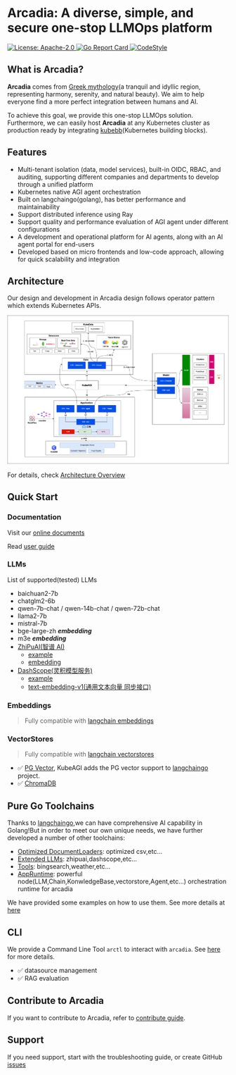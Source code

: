 # Arcadia: A diverse, simple, and secure one-stop LLMOps platform

<div align="left">
  <p>
    <a href="https://opensource.org/licenses/apache-2-0">
      <img alt="License: Apache-2.0" src="https://img.shields.io/github/license/kubeagi/arcadia" />
    </a>
    <a href="https://goreportcard.com/report/github.com/kubeagi/arcadia">
      <img alt="Go Report Card" src="https://goreportcard.com/badge/kubeagi/arcadia?style=flat-square" />
    </a>
    <a href="https://github.com/psf/black">
      <img alt="CodeStyle" src="https://img.shields.io/badge/code%20style-black-000000.svg" />
    </a>
  </p>
</div>

## What is Arcadia?

**Arcadia** comes from [Greek mythology](https://www.greekmythology.com/Myths/Places/Arcadia/arcadia.html)(a tranquil and idyllic region, representing harmony, serenity, and natural beauty). We aim to help everyone find a more perfect integration between humans and AI.

To achieve this goal, we provide this one-stop LLMOps solution. Furthermore, we can easily host **Arcadia** at any Kubernetes cluster as production ready by integrating [kubebb](https://github.com/kubebb)(Kubernetes building blocks).

## Features
* Multi-tenant isolation (data, model services), built-in OIDC, RBAC, and auditing, supporting different companies and departments to develop through a unified platform
* Kubernetes native AGI agent orchestration
* Built on langchaingo(golang), has better performance and maintainability
* Support distributed inference using Ray
* Support quality and performance evaluation of AGI agent under different configurations
* A development and operational platform for AI agents, along with an AI agent portal for end-users
* Developed based on micro frontends and low-code approach, allowing for quick scalability and integration

## Architecture

Our design and development in Arcadia design follows operator pattern which extends Kubernetes APIs.

![Arch](./docs/images/kubeagi.drawio.png)

For details, check [Architecture Overview](http://kubeagi.k8s.com.cn/docs/Concepts/architecture-overview)

## Quick Start

### Documentation

Visit our [online documents](http://kubeagi.k8s.com.cn/docs/intro)

Read [user guide](http://kubeagi.k8s.com.cn/docs/UserGuide/intro)

### LLMs

List of supported(tested) LLMs
* baichuan2-7b
* chatglm2-6b
* qwen-7b-chat / qwen-14b-chat / qwen-72b-chat
* llama2-7b
* mistral-7b
* bge-large-zh  ***embedding***
* m3e ***embedding***
* [ZhiPuAI(智谱 AI)](https://github.com/kubeagi/arcadia/tree/main/pkg/llms/zhipuai)
  - [example](https://github.com/kubeagi/arcadia/blob/main/examples/zhipuai/main.go)
  - [embedding](https://github.com/kubeagi/arcadia/tree/main/pkg/embeddings/zhipuai)
* [DashScope(灵积模型服务)](https://github.com/kubeagi/arcadia/tree/main/pkg/llms/dashscope)
  - [example](https://github.com/kubeagi/arcadia/blob/main/examples/dashscope/main.go)
  - [text-embedding-v1(通用文本向量 同步接口)](https://help.aliyun.com/zh/dashscope/developer-reference/text-embedding-api-details)

### Embeddings

> Fully compatible with [langchain embeddings](https://github.com/tmc/langchaingo/tree/main/embeddings)

### VectorStores

> Fully compatible with [langchain vectorstores](https://github.com/tmc/langchaingo/tree/main/vectorstores)

- ✅ [PG Vector](https://github.com/tmc/langchaingo/tree/main/vectorstores/pgvector), KubeAGI adds the PG vector support to [langchaingo](https://github.com/tmc/langchaingo) project.
- ✅ [ChromaDB](https://docs.trychroma.com/)

## Pure Go Toolchains

Thanks to [langchaingo](https://github.com/tmc/langchaingo),we can have comprehensive AI capability in Golang!But in order to meet our own unique needs, we have further developed a number of other toolchains:

- [Optimized DocumentLoaders](https://github.com/kubeagi/arcadia/tree/main/pkg/documentloaders): optimized csv,etc...
- [Extended LLMs](https://github.com/kubeagi/arcadia/tree/main/pkg/llms): zhipuai,dashscope,etc...
- [Tools](https://github.com/kubeagi/arcadia/tree/main/pkg/tools): bingsearch,weather,etc...
- [AppRuntime](https://github.com/kubeagi/arcadia/tree/main/pkg/appruntime): powerful node(LLM,Chain,KonwledgeBase,vectorstore,Agent,etc...) orchestration runtime for arcadia

We have provided some examples on how to use them. See more details at [here](https://github.com/kubeagi/arcadia/tree/main/examples)

## CLI

We provide a Command Line Tool `arctl` to interact with `arcadia`. See [here](http://kubeagi.k8s.com.cn/docs/Tools/arctl-tool) for more details.

- ✅ datasource management
- ✅ RAG evaluation

## Contribute to Arcadia

If you want to contribute to Arcadia, refer to [contribute guide](http://kubeagi.k8s.com.cn/docs/Contribute/prepare-and-start).

## Support

If you need support, start with the troubleshooting guide, or create GitHub [issues](https://github.com/kubeagi/arcadia/issues/new)
